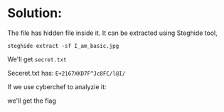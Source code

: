 # Solution:

The file has hidden file inside it. It can be extracted using Steghide tool,

`steghide extract -sf I_am_basic.jpg`

We'll get `secret.txt`

Seceret.txt has: `E+2167XKD7F^Jc8FC/l@I/`

If we use cyberchef to analyzie it:

we'll get the flag